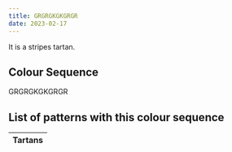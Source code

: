 ```yaml
---
title: GRGRGKGKGRGR
date: 2023-02-17
---
```

<no value>

It is a <no value> stripes tartan.


## Colour Sequence
GRGRGKGKGRGR

## List of patterns with this colour sequence

| Tartans |
|---------------|
